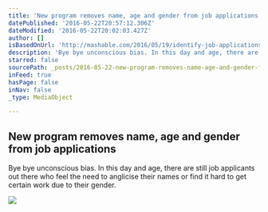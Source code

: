 ```yaml
---
title: 'New program removes name, age and gender from job applications'
datePublished: '2016-05-22T20:57:12.306Z'
dateModified: '2016-05-22T20:02:03.427Z'
author: []
isBasedOnUrl: 'http://mashable.com/2016/05/19/identify-job-applications/#fZzDJEqaRqq2'
description: 'Bye bye unconscious bias. In this day and age, there are still job applicants out there who feel the need to anglicise their names or find it hard to get certain work due to their gender.'
starred: false
sourcePath: _posts/2016-05-22-new-program-removes-name-age-and-gender-from-job-applicatio.md
inFeed: true
hasPage: false
inNav: false
_type: MediaObject

---
```

<article style=""><h1>New program removes name, age and gender from job applications</h1><p>Bye bye unconscious bias. In this day and age, there are still job applicants out there who feel the need to anglicise their names or find it hard to get certain work due to their gender.</p><img src="http://i.amz.mshcdn.com/PEyODmd9l_S6tKJb7xPNuoMzrWA=/1200x630/https%3A%2F%2Fblueprint-api-production.s3.amazonaws.com%2Fuploads%2Fstory%2Fthumbnail%2F9397%2Fgirltyping.jpg" /></article>